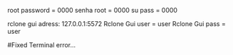 root password = 0000
senha root = 0000
su pass = 0000

rclone gui adress: 127.0.0.1:5572
Rclone Gui user = user
Rclone Gui pass = user

#Fixed Terminal error...
